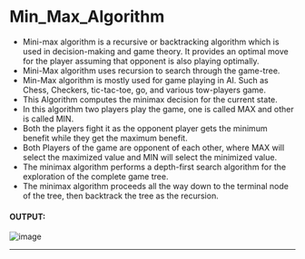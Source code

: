 # Min_Max_Algorithm

* Mini-max algorithm is a recursive or backtracking algorithm which is used in decision-making and game theory. It provides an optimal move for the player assuming that opponent is also playing optimally.
* Mini-Max algorithm uses recursion to search through the game-tree.
* Min-Max algorithm is mostly used for game playing in AI. Such as Chess, Checkers, tic-tac-toe, go, and various tow-players game. 
* This Algorithm computes the minimax decision for the current state.
* In this algorithm two players play the game, one is called MAX and other is called MIN.
* Both the players fight it as the opponent player gets the minimum benefit while they get the maximum benefit.
* Both Players of the game are opponent of each other, where MAX will select the maximized value and MIN will select the minimized value.
* The minimax algorithm performs a depth-first search algorithm for the exploration of the complete game tree.
* The minimax algorithm proceeds all the way down to the terminal node of the tree, then backtrack the tree as the recursion.


#### OUTPUT:
![image](https://user-images.githubusercontent.com/73773202/163561803-8082e4d5-c4e2-40e1-b04b-efc8f67b8f0c.png)

---
